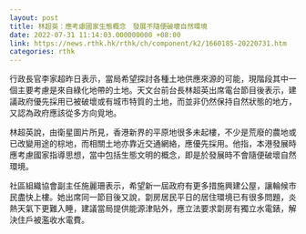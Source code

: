 ```yaml
---
layout: post
title: 林超英：應考慮國家生態概念　發展不隨便破壞自然環境
date: 2022-07-31 11:14:03.000000000 +08:00
link: https://news.rthk.hk/rthk/ch/component/k2/1660185-20220731.htm
categories: rthk
---
```


行政長官李家超昨日表示，當局希望探討各種土地供應來源的可能，現階段其中一個主要考慮是來自綠化地帶的土地。天文台前台長林超英出席電台節目後表示，建議政府優先採用已被破壞或有城巿特質的土地，而並非仍然保持自然狀態的地方，又認為政府應該從多方向覓地。

林超英說，由衛星圖片所見，香港新界的平原地很多未起樓，不少是荒廢的農地或已改變用途的棕地，而相關土地亦靠近交通網絡，應優先採用。他指，本港發展時應考慮國家指導思想，當中包括生態文明的概念，即是於發展時不會隨便破壞自然環境。

社區組織協會副主任施麗珊表示，希望新一屆政府有更多措施興建公屋，讓輪候巿民盡快上樓。她出席同一節目後又說，劏房居民平日的居住環境已有很多問題，炎熱天氣下更難入睡，建議當局提供能源津貼外，應立法要求劏房有獨立水電錶，解決住戶被濫收水電費。
